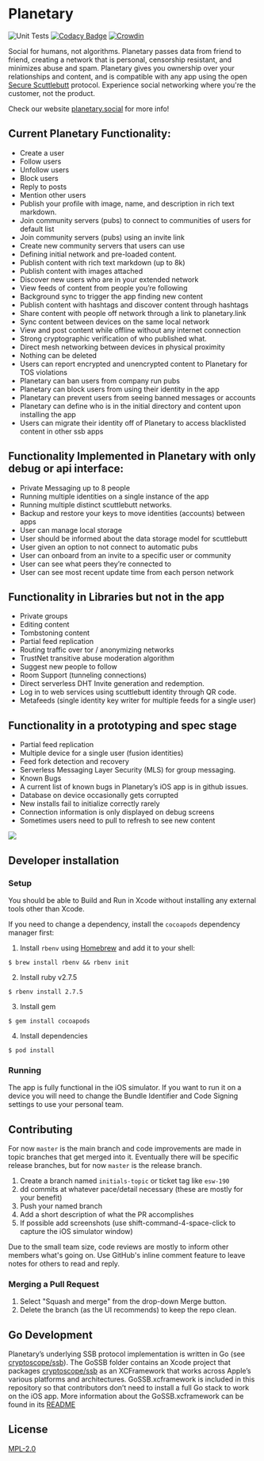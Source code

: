 # Planetary

![Unit Tests](https://github.com/planetary-social/planetary-ios/actions/workflows/main.yml/badge.svg) [![Codacy Badge](https://app.codacy.com/project/badge/Grade/10d7934ffe4a46f380ff35951cc482e8)](https://www.codacy.com/gh/planetary-social/planetary-ios/dashboard?utm_source=github.com&amp;utm_medium=referral&amp;utm_content=planetary-social/planetary-ios&amp;utm_campaign=Badge_Grade) [![Crowdin](https://badges.crowdin.net/planetary/localized.svg)](https://crowdin.com/project/planetary)

Social for humans, not algorithms. Planetary passes data from friend to friend, creating a network that is personal, censorship resistant, and minimizes abuse and spam. Planetary gives you ownership over your relationships and content, and is compatible with any app using the open [Secure Scuttlebutt](https://scuttlebutt.nz/) protocol. Experience social networking where you're the customer, not the product.

Check our website [planetary.social](https://planetary.social/) for more info!

## Current Planetary Functionality:
* Create a user
* Follow users
* Unfollow users
* Block users
* Reply to posts
* Mention other users
* Publish your profile with image, name, and description in rich text markdown.
* Join community servers (pubs) to connect to communities of users for default list
* Join community servers (pubs) using an invite link
* Create new community servers that users can use
* Defining initial network and pre-loaded content. 
* Publish content with rich text markdown (up to 8k)
* Publish content with images attached
* Discover new users who are in your extended network
* View feeds of content from people you’re following
* Background sync to trigger the app finding new content 
* Publish content with hashtags and discover content through hashtags
* Share content with people off network through a link to planetary.link
* Sync content between devices on the same local network
* View and post content while offline without any internet connection
* Strong cryptographic verification of who published what.
* Direct mesh networking between devices in physical proximity
* Nothing can be deleted
* Users can report encrypted and unencrypted content to Planetary for TOS violations
* Planetary can ban users from company run pubs
* Planetary can block users from using their identity in the app
* Planetary can prevent users from seeing banned messages or accounts
* Planetary can define who is in the initial directory and content upon installing the app
* Users can migrate their identity off of Planetary to access blacklisted content in other ssb apps

## Functionality Implemented in Planetary with only debug or api interface:
* Private Messaging up to 8 people
* Running multiple identities on a single instance of the app
* Running multiple distinct scuttlebutt networks.
* Backup and restore your keys to move identities (accounts) between apps
* User can manage local storage
* User should be informed about the data storage model for scuttlebutt
* User given an option to not connect to automatic pubs
* User can onboard from an invite to a specific user or community
* User can see what peers they’re connected to
* User can see most recent update time from each person network


## Functionality in Libraries but not in the app
* Private groups
* Editing content
* Tombstoning content
* Partial feed replication
* Routing traffic over tor / anonymizing networks
* TrustNet transitive abuse moderation algorithm
* Suggest new people to follow
* Room Support (tunneling connections)
* Direct serverless DHT Invite generation and redemption. 
* Log in to web services using scuttlebutt identity through QR code.
* Metafeeds (single identity key writer for multiple feeds for a single user)

## Functionality in a prototyping and spec stage
* Partial feed replication
* Multiple device for a single user (fusion identities) 
* Feed fork detection and recovery
* Serverless Messaging Layer Security (MLS) for group messaging. 
* Known Bugs
* A current list of known bugs in Planetary’s iOS app is in github issues. 
* Database on device occasionally gets corrupted
* New installs fail to initialize correctly rarely
* Connection information is only displayed on debug screens
* Sometimes users need to pull to refresh to see new content


![](https://github.com/planetary-social/planetary-ios/workflows/CI/badge.svg)

## Developer installation

### Setup

You should be able to Build and Run in Xcode without installing any external tools other than Xcode.

If you need to change a dependency, install the `cocoapods` dependency manager first:

1. Install `rbenv` using [Homebrew](https://brew.sh/) and add it to your shell: 

```
$ brew install rbenv && rbenv init
```

2. Install ruby v2.7.5

```
$ rbenv install 2.7.5
```

3. Install gem

```
$ gem install cocoapods
```

4. Install dependencies

```
$ pod install
```

### Running

The app is fully functional in the iOS simulator. If you want to run it on a device you will need to change the Bundle Identifier and Code Signing settings to use your personal team.

## Contributing

For now `master` is the main branch and code improvements are made in topic branches that get merged into it. Eventually there will be specific release branches, but for now `master` is the release branch.

1. Create a branch named `initials-topic` or ticket tag like `esw-190`
2. dd commits at whatever pace/detail necessary (these are mostly for your benefit)
3. Push your named branch
4. Add a short description of what the PR accomplishes
5. If possible add screenshots (use shift-command-4-space-click to capture the iOS simulator window)

Due to the small team size, code reviews are mostly to inform other members what's going on. Use GitHub's inline comment feature to leave notes for others to read and reply.

### Merging a Pull Request

1. Select "Squash and merge" from the drop-down Merge button.
2. Delete the branch (as the UI recommends) to keep the repo clean.

## Go Development

Planetary’s underlying SSB protocol implementation is written in Go (see [cryptoscope/ssb](https://github.com/cryptoscope/ssb)). The GoSSB folder contains an Xcode project that packages [cryptoscope/ssb](https://github.com/cryptoscope/ssb) as an XCFramework that works across Apple’s various platforms and architectures. GoSSB.xcframework is included in this repository so that contributors don’t need to install a full Go stack to work on the iOS app. More information about the GoSSB.xcframework can be found in its [README](GoSSB/README.md)

## License

[MPL-2.0](LICENSE)
